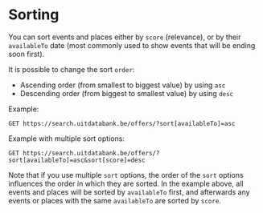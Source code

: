 # Sorting

You can sort events and places either by `score` \(relevance\), or by their `availableTo` date \(most commonly used to show events that will be ending soon first\).

It is possible to change the sort `order`:

* Ascending order \(from smallest to biggest value\) by using `asc`
* Descending order \(from biggest to smallest value\) by using `desc`

Example:

```
GET https://search.uitdatabank.be/offers/?sort[availableTo]=asc
```

Example with multiple sort options:

```
GET https://search.uitdatabank.be/offers/?sort[availableTo]=asc&sort[score]=desc
```

Note that if you use multiple `sort` options,  the order of the `sort` options influences the order in which they are sorted. In the example above, all events and places will be sorted by `availableTo` first,  and afterwards any events or places with the same `availableTo` are sorted by `score`.

